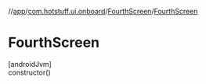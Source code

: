 //[app](../../../index.md)/[com.hotstuff.ui.onboard](../index.md)/[FourthScreen](index.md)/[FourthScreen](-fourth-screen.md)

# FourthScreen

[androidJvm]\
constructor()
